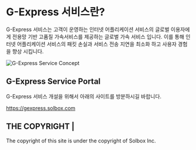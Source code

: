 # G-Express 서비스란?

G-Express 서비스는 고객이 운영하는 인터넷 어플리케이션 서비스의 글로벌 이용자에게 전용망 기반 고품질 가속서비스를 제공하는 글로벌 가속 서비스 입니다. 이를 통해 인터넷 어플리케이션 서비스의 패킷 손실과 서비스 전송 지연을 최소화 하고 사용자 경험을 향상 시킵니다.

![G-Express Service Concept](https://gexpressman.github.io/images/Intro_gex_concept.png)

## G-Express Service Portal
G-Express 서비스 개설을 위해서 아래의 사이트를 방분하시길 바랍니다.

https://gexpress.solbox.com

## THE COPYRIGHT                                                        |
The copyright of this site is under the copyright of Solbox Inc.
